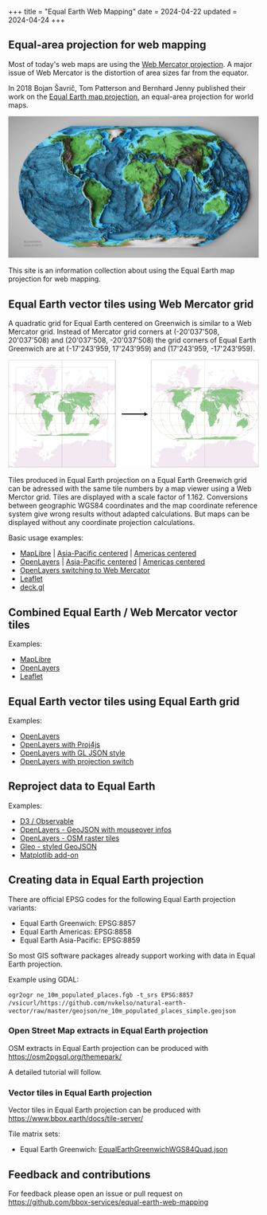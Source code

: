 +++
title = "Equal Earth Web Mapping"
date = 2024-04-22
updated = 2024-04-24
+++

## Equal-area projection for web mapping

Most of today's web maps are using the [Web Mercator projection](https://en.wikipedia.org/wiki/Web_Mercator_projection). A major issue of Web Mercator is the distortion of area sizes far from the equator.

In 2018 Bojan Šavrič, Tom Patterson and Bernhard Jenny published their work on the [Equal Earth map projection](https://www.equal-earth.com/), an equal-area projection for world maps.

![](/equal-earth-etopo1.jpg)

This site is an information collection about using the Equal Earth map projection for web mapping.


## Equal Earth vector tiles using Web Mercator grid

A quadratic grid for Equal Earth centered on Greenwich is similar to a Web Mercator grid.
Instead of Mercator grid corners at (-20'037'508, 20'037'508) and (20'037'508, -20'037'508)
the grid corners of Equal Earth Greenwich are at (-17'243'959, 17'243'959) and (17'243'959, -17'243'959).

![grid diagram](/gridscale.jpg)

Tiles produced in Equal Earth projection on a Equal Earth Greenwich grid can be adressed with
the same tile numbers by a map viewer using a Web Merctor grid. Tiles are displayed with a scale
factor of 1.162. Conversions between geographic WGS84 coordinates and the map coordinate reference
system give wrong results without adapted calculations.
But maps can be displayed without any coordinate projection calculations.

Basic usage examples:
* [MapLibre](/maplibre) | [Asia-Pacific centered](/maplibre-asia-pacific) | [Americas centered](/maplibre-americas)
* [OpenLayers](/openlayers) | [Asia-Pacific centered](/ol-asia-pacific) | [Americas centered](/ol-americas)
* [OpenLayers switching to Web Mercator](/ol-mercator-switch)
* [Leaflet](/leaflet)
* [deck.gl](/deckgl)


## Combined Equal Earth / Web Mercator vector tiles

Examples:
* [MapLibre](/maplibre-eq2merc)
* [OpenLayers](/ol-eq2merc)
* [Leaflet](/leaflet-eq2merc)


## Equal Earth vector tiles using Equal Earth grid

Examples:
* [OpenLayers](/ol-equal)
* [OpenLayers with Proj4js](/ol-equal-proj)
* [OpenLayers with GL JSON style](/ol-equal-styled)
* [OpenLayers with projection switch](/ol-proj-switch)


## Reproject data to Equal Earth

Examples:
* [D3 / Observable](/observable)
* [OpenLayers - GeoJSON with mouseover infos](/ol-geojson)
* [OpenLayers - OSM raster tiles](/ol-osm-proj)
* [Gleo - styled GeoJSON](/gleo-geojson)
* [Matplotlib add-on](https://dneuman.github.io/EqualEarth/)


## Creating data in Equal Earth projection

There are official EPSG codes for the following Equal Earth projection variants:
* Equal Earth Greenwich: EPSG:8857
* Equal Earth Americas: EPSG:8858
* Equal Earth Asia-Pacific: EPSG:8859

So most GIS software packages already support working with data in Equal Earth projection.

Example using GDAL:

```
ogr2ogr ne_10m_populated_places.fgb -t_srs EPSG:8857 /vsicurl/https://github.com/nvkelso/natural-earth-vector/raw/master/geojson/ne_10m_populated_places_simple.geojson
```

### Open Street Map extracts in Equal Earth projection

OSM extracts in Equal Earth projection can be produced with <https://osm2pgsql.org/themepark/>

A detailed tutorial will follow.

### Vector tiles in Equal Earth projection

Vector tiles in Equal Earth projection can be produced with <https://www.bbox.earth/docs/tile-server/>

Tile matrix sets:
* Equal Earth Greenwich: [EqualEarthGreenwichWGS84Quad.json](https://github.com/bbox-services/assets/raw/main/ne-extracts/EqualEarthGreenwichWGS84Quad.json)


## Feedback and contributions

For feedback please open an issue or pull request on <https://github.com/bbox-services/equal-earth-web-mapping>
